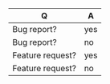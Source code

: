 <!-- simply remove wrong lines -->

| Q                | A
| ---------------- | -----
| Bug report?      | yes
| Bug report?      | no
| Feature request? | yes
| Feature request? | no
